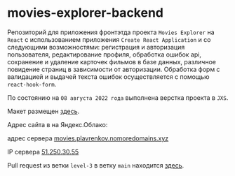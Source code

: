 # movies-explorer-backend

Репозиторий для приложения фронтэтда проекта `Movies Explorer` на `React` с использованием приложения `Create React Application` и со следующими возможностями: регистрация и авторизация пользователя, редактирование профиля, обработка ошибок api, сохранение и удаление карточек фильмов в базе данных, различное повидение страниц в зависимости от авторизации. Обработка форм с валидацией и выдачей текста ошибок осуществляется с помощью `react-hook-form`.

По состоянию на `08 августа 2022 года` выполнена верстка проекта в `JXS`.

Макет размещен [здесь](https://1drv.ms/u/s!Ag-IgKihesjUjf4prOWKwVTgsmCCmg?e=LFQDvq).

Адрес сайта в на Яндекс.Облако:

адрес сервера [movies.plavrenkov.nomoredomains.xyz](https://movies.plavrenkov.nomoredomains.xyz/)

IP сервера [51.250.30.55](https://51.250.30.55/)

Pull request из ветки `level-3` в ветку `main` находится [здесь](https://github.com/pLavrenkov/movies-explorer-frontend/pull/2).
